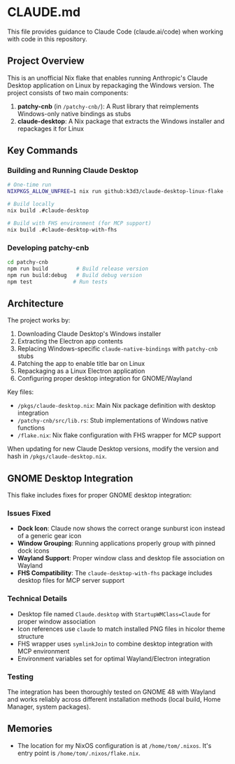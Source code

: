 # CLAUDE.md

This file provides guidance to Claude Code (claude.ai/code) when working with code in this repository.

## Project Overview

This is an unofficial Nix flake that enables running Anthropic's Claude Desktop application on Linux by repackaging the Windows version. The project consists of two main components:

1. **patchy-cnb** (in `/patchy-cnb/`): A Rust library that reimplements Windows-only native bindings as stubs
2. **claude-desktop**: A Nix package that extracts the Windows installer and repackages it for Linux

## Key Commands

### Building and Running Claude Desktop
```bash
# One-time run
NIXPKGS_ALLOW_UNFREE=1 nix run github:k3d3/claude-desktop-linux-flake --impure

# Build locally
nix build .#claude-desktop

# Build with FHS environment (for MCP support)
nix build .#claude-desktop-with-fhs
```

### Developing patchy-cnb
```bash
cd patchy-cnb
npm run build         # Build release version
npm run build:debug   # Build debug version
npm test             # Run tests
```

## Architecture

The project works by:
1. Downloading Claude Desktop's Windows installer
2. Extracting the Electron app contents
3. Replacing Windows-specific `claude-native-bindings` with `patchy-cnb` stubs
4. Patching the app to enable title bar on Linux
5. Repackaging as a Linux Electron application
6. Configuring proper desktop integration for GNOME/Wayland

Key files:

- `/pkgs/claude-desktop.nix`: Main Nix package definition with desktop integration
- `/patchy-cnb/src/lib.rs`: Stub implementations of Windows native functions
- `/flake.nix`: Nix flake configuration with FHS wrapper for MCP support

When updating for new Claude Desktop versions, modify the version and hash in `/pkgs/claude-desktop.nix`.

## GNOME Desktop Integration

This flake includes fixes for proper GNOME desktop integration:

### Issues Fixed

- **Dock Icon**: Claude now shows the correct orange sunburst icon instead of a generic gear icon
- **Window Grouping**: Running applications properly group with pinned dock icons
- **Wayland Support**: Proper window class and desktop file association on Wayland
- **FHS Compatibility**: The `claude-desktop-with-fhs` package includes desktop files for MCP server support

### Technical Details

- Desktop file named `Claude.desktop` with `StartupWMClass=Claude` for proper window association
- Icon references use `claude` to match installed PNG files in hicolor theme structure
- FHS wrapper uses `symlinkJoin` to combine desktop integration with MCP environment
- Environment variables set for optimal Wayland/Electron integration

### Testing

The integration has been thoroughly tested on GNOME 48 with Wayland and works reliably across different installation methods (local build, Home Manager, system packages).

## Memories

- The location for my NixOS configuration is at `/home/tom/.nixos`. It's entry point is `/home/tom/.nixos/flake.nix`.
